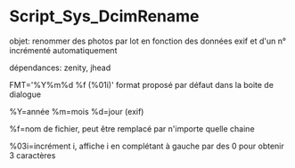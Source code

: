 # Script_Sys_DcimRename

objet: renommer des photos par lot en fonction des données exif et d'un n° incrémenté automatiquement

dépendances: zenity, jhead

FMT='%Y%m%d %f (%01i)' format proposé par défaut dans la boite de dialogue

%Y=année %m=mois %d=jour (exif) 

%f=nom de fichier, peut être remplacé par n'importe quelle chaine

%03i=incrément i, affiche i en complétant à gauche par des 0 pour obtenir 3 caractères

